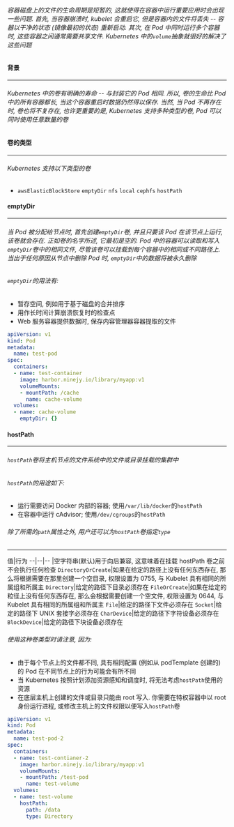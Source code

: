 ###### 容器磁盘上的文件的生命周期是短暂的, 这就使得在容器中运行重要应用时会出现一些问题. 首先, 当容器崩溃时, kubelet 会重启它, 但是容器内的文件将丢失 -- 容器以干净的状态 (镜像最初的状态) 重新启动. 其次, 在 Pod 中同时运行多个容器时, 这些容器之间通常需要共享文件. Kubernetes 中的`volume`抽象就很好的解决了这些问题

#### 背景
---
###### Kubernetes 中的卷有明确的寿命 -- 与封装它的 Pod 相同. 所以, 卷的生命比 Pod 中的所有容器都长, 当这个容器重启时数据仍然得以保存. 当然, 当 Pod 不再存在时, 卷也将不复存在, 也许更重要的是, Kubernetes 支持多种类型的卷, Pod 可以同时使用任意数量的卷

#### 卷的类型
---
###### Kubernetes 支持以下类型的卷
- `awsElasticBlockStore` `emptyDir` `nfs` `local` `cephfs` `hostPath`

#### emptyDir
---
###### 当 Pod 被分配给节点时, 首先创建`emptyDir`卷, 并且只要该 Pod 在该节点上运行, 该卷就会存在. 正如卷的名字所述, 它最初是空的. Pod 中的容器可以读取和写入`emptyDir`卷中的相同文件, 尽管该卷可以挂载到每个容器中的相同或不同路径上. 当出于任何原因从节点中删除 Pod 时, `emptyDir`中的数据将被永久删除
<!-- 注意: 容器崩溃不会从节点删除 Pod, 因此 `emptyDir` 卷中的数据在容器崩溃时时安全的 -->
###### `emptyDir`的用法有:
  - 暂存空间, 例如用于基于磁盘的合并排序
  - 用作长时间计算崩溃恢复时的检查点
  - Web 服务容器提供数据时, 保存内容管理器容器提取的文件
```yaml
apiVersion: v1
kind: Pod
metadata:
  name: test-pod
spec:
  containers:
  - name: test-container
    image: harbor.ninejy.io/library/myapp:v1
    volumeMounts:
    - mountPath: /cache
      name: cache-volume
  volumes:
  - name: cache-volume
    emptyDir: {}
```

#### hostPath
---
###### `hostPath`卷将主机节点的文件系统中的文件或目录挂载的集群中

###### `hostPath`的用途如下:
- 运行需要访问 Docker 内部的容器; 使用`/var/lib/docker`的`hostPath`
- 在容器中运行 cAdvisor; 使用`/dev/cgroups`的`hostPath`

###### 除了所需的`path`属性之外, 用户还可以为`hostPath`卷指定`type`
---
值|行为
--|--|--
  |空字符串(默认)用于向后兼容, 这意味着在挂载 hostPath 卷之前不会执行任何检查
`DirectoryOrCreate`|如果在给定的路径上没有任何东西存在, 那么将根据需要在那里创建一个空目录, 权限设置为 0755, 与 Kubelet 具有相同的所属组和所属主
`Directory`|给定的路径下目录必须存在
`FileOrCreate`|如果在给定的粒径上没有任何东西存在, 那么会根据需要创建一个空文件, 权限设置为 0644, 与 Kubelet 具有相同的所属组和所属主
`File`|给定的路径下文件必须存在
`Socket`|给定的路径下 UNIX 套接字必须存在
`CharDevice`|给定的路径下字符设备必须存在
`BlockDevice`|给定的路径下块设备必须存在

###### 使用这种卷类型时请注意, 因为:
  - 由于每个节点上的文件都不同, 具有相同配置 (例如从 podTemplate 创建的) 的 Pod 在不同节点上的行为可能会有所不同
  - 当 Kubernetes 按照计划添加资源感知和调度时, 将无法考虑`hostPath`使用的资源
  - 在底层主机上创建的文件或目录只能由 root 写入. 你需要在特权容器中以 root 身份运行进程, 或修改主机上的文件权限以便写入`hostPath`卷
```yaml
apiVersion: v1
kind: Pod
metadata:
  name: test-pod-2
spec:
  containers:
  - name: test-contianer-2
    image: harbor.ninejy.io/library/myapp:v1
    volumeMounts:
    - mountPath: /test-pod
      name: test-volume
  volumes:
  - name: test-volume
    hostPath:
      path: /data
      type: Directory
```

